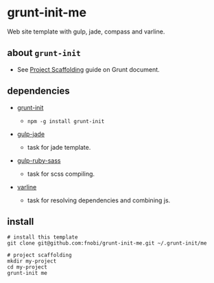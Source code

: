 grunt-init-me
================

Web site template with gulp, jade, compass and varline.


## about `grunt-init`

- See [Project Scaffolding](http://gruntjs.com/project-scaffolding) guide on Grunt document.

## dependencies

- [grunt-init](https://github.com/gruntjs/grunt-init)
  - `npm -g install grunt-init`

- [gulp-jade](https://github.com/phated/gulp-jade)
  - task for jade template.

- [gulp-ruby-sass](https://github.com/sindresorhus/gulp-ruby-sass)
  - task for scss compiling.

- [varline](https://github.com/fnobi/varline)
  - task for resolving dependencies and combining js.

## install

```
# install this template
git clone git@github.com:fnobi/grunt-init-me.git ~/.grunt-init/me

# project scaffolding
mkdir my-project
cd my-project
grunt-init me
```
